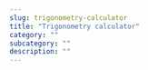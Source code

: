 ```yaml
---
slug: trigonometry-calculator
title: "Trigonometry calculator"
category: ""
subcategory: ""
description: ""
---
```


